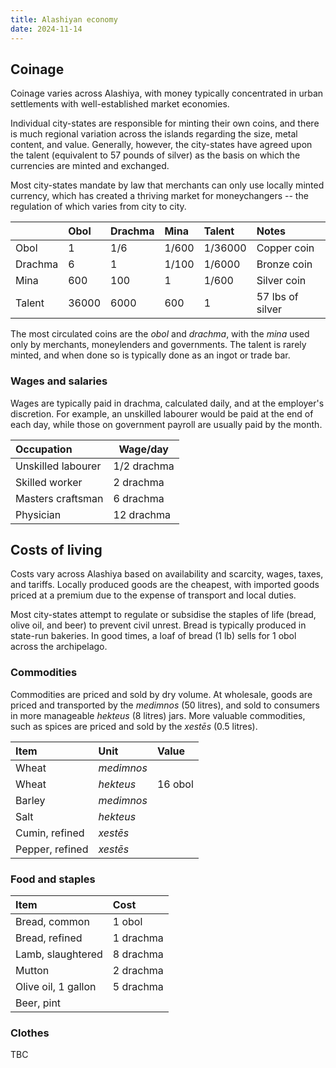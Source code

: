 ```yaml
---
title: Alashiyan economy
date: 2024-11-14
---
```



## Coinage

Coinage varies across Alashiya, with money typically concentrated in urban settlements with well-established market economies.

Individual city-states are responsible for minting their own coins, and there is much regional variation across the islands regarding the size, metal content, and value. Generally, however, the city-states have agreed upon the talent (equivalent to 57 pounds of silver) as the basis on which the currencies are minted and exchanged.

Most city-states mandate by law that merchants can only use locally minted currency, which has created a thriving market for moneychangers -- the regulation of which varies from city to city.

|         | Obol  | Drachma | Mina  | Talent  | Notes            |
| :------ | :---- | :------ | :---- | :------ | :--------------- |
| Obol    | 1     | 1/6     | 1/600 | 1/36000 | Copper coin      |
| Drachma | 6     | 1       | 1/100 | 1/6000  | Bronze coin      |
| Mina    | 600   | 100     | 1     | 1/600   | Silver coin      |
| Talent  | 36000 | 6000    | 600   | 1       | 57 lbs of silver |

The most circulated coins are the *obol* and *drachma*, with the *mina* used only by merchants, moneylenders and governments. The talent is rarely minted, and when done so is typically done as an ingot or trade bar.

### Wages and salaries
Wages are typically paid in drachma, calculated daily, and at the employer's discretion. For example, an unskilled labourer would be paid at the end of each day, while those on government payroll are usually paid by the month.

| Occupation         | Wage/day    |
| :----------------- | ----------- |
| Unskilled labourer | 1/2 drachma |
| Skilled worker     | 2 drachma   |
| Masters craftsman  | 6 drachma   |
| Physician          | 12 drachma  |


## Costs of living

Costs vary across Alashiya based on availability and scarcity, wages, taxes, and tariffs. Locally produced goods are the cheapest, with imported goods priced at a premium due to the expense of transport and local duties.

Most city-states attempt to regulate or subsidise the staples of life (bread, olive oil, and beer) to prevent civil unrest. Bread is typically produced in state-run bakeries. In good times, a loaf of bread (1 lb) sells for 1 obol across the archipelago.

### Commodities

Commodities are priced and sold by dry volume. At wholesale, goods are priced and transported by the *medimnos* (50 litres), and sold to consumers in more manageable *hekteus* (8 litres) jars. More valuable commodities, such as spices are priced and sold by the *xestēs* (0.5 litres).

| Item            | Unit       | Value   |
| :-------------- | :--------- | :------ |
| Wheat           | *medimnos* |         |
| Wheat           | *hekteus*  | 16 obol |
| Barley          | *medimnos* |         |
| Salt            | *hekteus*  |         |
| Cumin, refined  | *xestēs*   |         |
| Pepper, refined | *xestēs*   |         |



### Food and staples

| Item                | Cost      |
| :------------------ | :-------- |
| Bread, common       | 1 obol    |
| Bread, refined      | 1 drachma |
| Lamb, slaughtered   | 8 drachma |
| Mutton              | 2 drachma |
| Olive oil, 1 gallon | 5 drachma |
| Beer, pint          |           |



### Clothes


TBC
